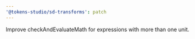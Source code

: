 ```yaml
---
'@tokens-studio/sd-transforms': patch
---
```


Improve checkAndEvaluateMath for expressions with more than one unit.
